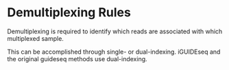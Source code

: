 # Demultiplexing Rules
Demultiplexing is required to identify which reads are associated with which multiplexed sample.

This can be accomplished through single- or dual-indexing. iGUIDEseq and the original guideseq methods use dual-indexing.
